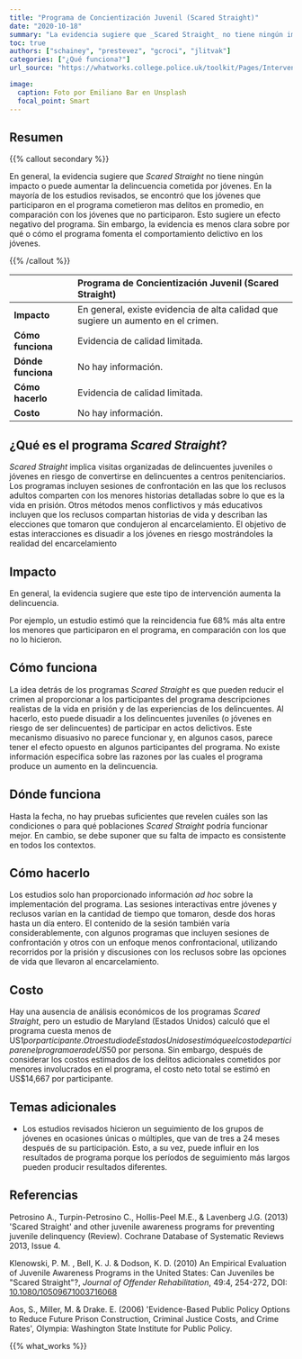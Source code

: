 ```yaml
---
title: "Programa de Concientización Juvenil (Scared Straight)"
date: "2020-10-18"
summary: "La evidencia sugiere que _Scared Straight_ no tiene ningún impacto o puede aumentar la delincuencia cometida por jóvenes."
toc: true
authors: ["schainey", "prestevez", "gcroci", "jlitvak"]
categories: ["¿Qué funciona?"]
url_source: "https://whatworks.college.police.uk/toolkit/Pages/Intervention.aspx?InterventionID=2"

image:
  caption: Foto por Emiliano Bar en Unsplash
  focal_point: Smart
---
```


## Resumen

{{% callout secondary %}}

En general, la evidencia sugiere que _Scared Straight_ no tiene ningún
impacto o puede aumentar la delincuencia cometida por jóvenes. En la
mayoría de los estudios revisados, se encontró que los
jóvenes que participaron en el programa cometieron mas delitos en promedio, en
comparación con los jóvenes que no participaron. Esto sugiere un efecto
negativo del programa. Sin embargo, la evidencia es menos clara sobre
por qué o cómo el programa fomenta el comportamiento delictivo en los
jóvenes.

{{% /callout %}}

|                    | Programa de Concientización Juvenil (Scared Straight) |
|:-------------------|:---------------------------------------------------|
| **Impacto**        | En general, existe evidencia de alta calidad que sugiere un aumento en el crimen. |
| **Cómo funciona**  | Evidencia de calidad limitada.                     |
| **Dónde funciona** | No hay información.                                |
| **Cómo hacerlo**   | Evidencia de calidad limitada.                     |
| **Costo**          | No hay información.                                |


## ¿Qué es el programa _Scared Straight_?

_Scared Straight_ implica visitas organizadas de delincuentes juveniles o
jóvenes en riesgo de convertirse en delincuentes a centros
penitenciarios. Los programas incluyen sesiones de confrontación en las
que los reclusos adultos comparten con los menores historias detalladas sobre lo que es la vida en prisión. Otros métodos menos conflictivos y más
educativos incluyen que los reclusos compartan historias de vida y
describan las elecciones que tomaron que condujeron al encarcelamiento.
El objetivo de estas interacciones es disuadir a los jóvenes en riesgo
mostrándoles la realidad del encarcelamiento

## Impacto

En general, la evidencia sugiere que este tipo de intervención aumenta
la delincuencia.

Por ejemplo, un estudio estimó que la reincidencia fue 68% más alta
entre los menores que participaron en el programa, en comparación con
los que no lo hicieron.

## Cómo funciona

La idea detrás de los programas _Scared Straight_ es que pueden reducir el
crimen al proporcionar a los participantes del programa descripciones
realistas de la vida en prisión y de las experiencias de los
delincuentes. Al hacerlo, esto puede disuadir a los delincuentes
juveniles (o jóvenes en riesgo de ser delincuentes) de participar en actos
delictivos. Este mecanismo disuasivo no parece funcionar y, en algunos
casos, parece tener el efecto opuesto en algunos participantes del
programa. No existe información especifica sobre las razones por las
cuales el programa produce un aumento en la delincuencia.

## Dónde funciona

​Hasta la fecha, no hay pruebas suficientes que revelen cuáles son las
condiciones o para qué poblaciones _Scared Straight_ podría funcionar
mejor. En cambio, se debe suponer que su falta de impacto es consistente
en todos los contextos.

## Cómo hacerlo

Los estudios solo han proporcionado información _ad hoc_ sobre la
implementación del programa. Las sesiones interactivas entre jóvenes y
reclusos varían en la cantidad de tiempo que tomaron, desde dos horas
hasta un día entero. El contenido de la sesión también varía
considerablemente, con algunos programas que incluyen sesiones de
confrontación y otros con un enfoque menos confrontacional, utilizando
recorridos por la prisión y discusiones con los reclusos sobre las
opciones de vida que llevaron al encarcelamiento.

## Costo

Hay una ausencia de análisis económicos de los programas _Scared Straight_,
pero un estudio de Maryland (Estados Unidos) calculó que el programa cuesta
menos de US$1 por participante. Otro estudio de Estados Unidos estimó que
el costo de participar en el programa era de US$50 por persona. Sin
embargo, después de considerar los costos estimados de los delitos
adicionales cometidos por menores involucrados en el programa, el costo
neto total se estimó en US$14,667 por participante.

## Temas adicionales

  - Los estudios revisados hicieron un seguimiento de los grupos de
    jóvenes en ocasiones únicas o múltiples, que van de tres a 24 meses
    después de su participación. Esto, a su vez, puede influir en los
    resultados de programa porque los períodos de seguimiento más largos
    pueden producir resultados diferentes.

## Referencias

Petrosino A., Turpin-Petrosino C., Hollis-Peel M.E., & Lavenberg J.G.
(2013) 'Scared Straight' and other juvenile awareness programs for
preventing juvenile delinquency (Review). Cochrane Database of
Systematic Reviews 2013, Issue 4.

Klenowski, P. M. , Bell, K. J. & Dodson, K. D. (2010) An Empirical
Evaluation of Juvenile Awareness Programs in the United States: Can
Juveniles be "Scared Straight"?, _Journal of Offender Rehabilitation_,
49:4, 254-272, DOI: [10.1080/10509671003716068​​](http://dx.doi.org/10.1080/10509671003716068​​)

Aos, S., Miller, M. & Drake. E. (2006) 'Evidence-Based Public Policy
Options to Reduce Future Prison Construction, Criminal Justice Costs,
and Crime Rates', Olympia: Washington State Institute for Public
Policy.

{{% what_works %}}

